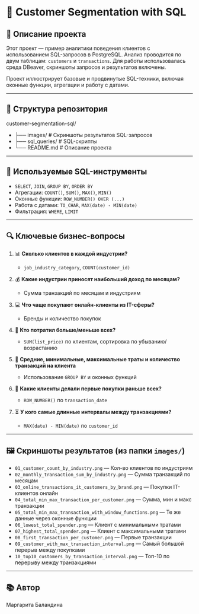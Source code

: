# 🧠 Customer Segmentation with SQL

## 📌 Описание проекта

Этот проект — пример аналитики поведения клиентов с использованием SQL-запросов в PostgreSQL. Анализ проводится по двум таблицам: `customers` и `transactions`. Для работы использовалась среда DBeaver, скриншоты запросов и результатов включены.

Проект иллюстрирует базовые и продвинутые SQL-техники, включая оконные функции, агрегации и работу с датами.

---

## 📂 Структура репозитория

customer-segmentation-sql/
* ├── images/ # Скриншоты результатов SQL-запросов
* ├── sql_queries/ # SQL-скрипты
* └── README.md # Описание проекта


---

## 🧩 Используемые SQL-инструменты

- `SELECT`, `JOIN`, `GROUP BY`, `ORDER BY`
- Агрегации: `COUNT()`, `SUM()`, `MAX()`, `MIN()`
- Оконные функции: `ROW_NUMBER() OVER (...)`
- Работа с датами: `TO_CHAR`, `MAX(date) - MIN(date)`
- Фильтрация: `WHERE`, `LIMIT`

---

## 🔍 Ключевые бизнес-вопросы

1. 📊 **Сколько клиентов в каждой индустрии?**
   - `job_industry_category`, `COUNT(customer_id)`

2. 💰 **Какие индустрии приносят наибольший доход по месяцам?**
   - Сумма транзакций по месяцам и индустриям

3. 💻 **Что чаще покупают онлайн-клиенты из IT-сферы?**
   - Бренды и количество покупок

4. 🔎 **Кто потратил больше/меньше всех?**
   - `SUM(list_price)` по клиентам, сортировка по убыванию/возрастанию

5. 🧮 **Средние, минимальные, максимальные траты и количество транзакций на клиента**
   - Использование `GROUP BY` и оконных функций

6. 📅 **Какие клиенты делали первые покупки раньше всех?**
   - `ROW_NUMBER()` по `transaction_date`

7. ⏳ **У кого самые длинные интервалы между транзакциями?**
   - `MAX(date) - MIN(date)` по `customer_id`

---

## 🖼️ Скриншоты результатов (из папки `images/`)

- `01_customer_count_by_industry.png` — Кол-во клиентов по индустриям  
- `02_monthly_transaction_sum_by_industry.png` — Сумма транзакций по месяцам  
- `03_online_transactions_it_customers_by_brand.png` — Покупки IT-клиентов онлайн  
- `04_total_min_max_transaction_per_customer.png` — Сумма, мин и макс транзакции  
- `05_total_min_max_transaction_with_window_functions.png` — Те же данные через оконные функции  
- `06_lowest_total_spender.png` — Клиент с минимальными тратами  
- `07_highest_total_spender.png` — Клиент с максимальными тратами  
- `08_first_transaction_per_customer.png` — Первые транзакции  
- `09_customer_with_max_transaction_interval.png` — Самый большой перерыв между покупками  
- `10_top10_customers_by_transaction_interval.png` — Топ-10 по перерыву между транзакциями

---

## 📚 Автор

Маргарита Баландина


